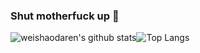 ### Shut motherfuck up 🤫
![weishaodaren's github stats](https://github-readme-stats.vercel.app/api?username=weishaodaren&theme=shades-of-purple&count_private=true&show_icons=true&line_height=40)![Top Langs](https://github-readme-stats.vercel.app/api/top-langs/?username=weishaodaren&theme=shades-of-purple)
